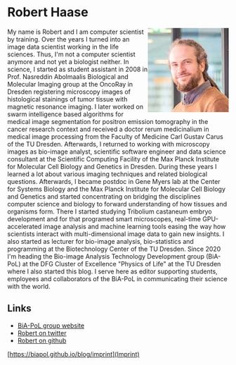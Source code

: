 # Robert Haase
<img style="float: right;" src="images/robert_haase.png">
My name is Robert and I am computer scientist by training. 
Over the years I turned into an image data scientist working in the life sciences. 
Thus, I'm not a computer scientist anymore and not yet a biologist neither.
In science, I started as student assistant in 2008 in Prof. Nasreddin Abolmaalis Biological and Molecular Imaging group at the OncoRay in Dresden registering microscopy images of histological stainings of tumor tissue with magnetic resonance imaging.
I later worked on swarm intelligence based algorithms for medical image segmentation for positron emission tomography in the cancer research context and received a doctor rerum medicinalium in medical image processing from the Faculty of Medicine Carl Gustav Carus of the TU Dresden.
Afterwards, I returned to working with microscopy images as bio-image analyst, scientific software engineer and data science consultant at the Scientific Computing Facility of the Max Planck Institute for Molecular Cell Biology and Genetics in Dresden.
During these years I learned a lot about various imaging techniques and related biological questions. 
Afterwards, I became postdoc in Gene Myers lab at the Center for Systems Biology and the Max Planck Institute for Molecular Cell Biology and Genetics and started concentrating on bridging the disciplines computer science and biology to forward understanding of how tissues and organisms form. 
There I started studying Tribolium castaneum embryo development and for that programed smart microscopes, real-time GPU-accelerated image analysis and machine learning tools easing the way how scientists interact with multi-dimensional image data to gain new insights.
I also started as lecturer for bio-image analysis, bio-statistics and programming at the Biotechnology Center of the TU Dresden. 
Since 2020 I'm heading the Bio-image Analysis Technology Development group (BiA-PoL) at the DFG Cluster of Excellence "Physics of Life" at the TU Dresden where I also started this blog. 
I serve here as editor supporting students, employees and collaborators of the BiA-PoL in communicating their science with the world.

## Links
* [BiA-PoL group website](https://physics-of-life.tu-dresden.de/en/research/technology-development-groups/bio-image-analysis)
* [Robert on twitter](https://twitter.com/haesleinhuepf)
* [Robert on github](https://github.com/haesleinhuepf)

[https://biapol.github.io/blog/imprint](Imprint)